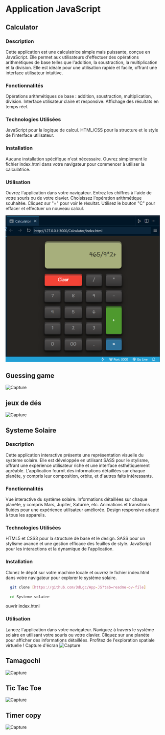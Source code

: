 # Application JavaScript

## Calculator  
### Description  
Cette application est une calculatrice simple mais puissante, conçue en JavaScript. Elle permet aux utilisateurs d'effectuer des opérations arithmétiques de base telles que l'addition, la soustraction, la multiplication et la division. Elle est idéale pour une utilisation rapide et facile, offrant une interface utilisateur intuitive.

### Fonctionnalités  
Opérations arithmétiques de base : addition, soustraction, multiplication, division.
Interface utilisateur claire et responsive.
Affichage des résultats en temps réel.
### Technologies Utilisées  
JavaScript pour la logique de calcul.
HTML/CSS pour la structure et le style de l'interface utilisateur.
### Installation
Aucune installation spécifique n'est nécessaire. Ouvrez simplement le fichier index.html dans votre navigateur pour commencer à utiliser la calculatrice.
### Utilisation
Ouvrez l'application dans votre navigateur.
Entrez les chiffres à l'aide de votre souris ou de votre clavier.
Choisissez l'opération arithmétique souhaitée.
Cliquez sur "=" pour voir le résultat.
Utilisez le bouton "C" pour effacer et effectuer un nouveau calcul.

![Capture ](./Calculator/Capture%20d’écran%20(313).png)  
## Guessing game
![Capture ]()
## jeux de dés
![Capture ]()
## Systeme Solaire 
### Description
Cette application interactive présente une représentation visuelle du système solaire. Elle est développée en utilisant SASS pour le stylisme, offrant une expérience utilisateur riche et une interface esthétiquement agréable. L'application fournit des informations détaillées sur chaque planète, y compris leur composition, orbite, et d'autres faits intéressants.

### Fonctionnalités
Vue interactive du système solaire.
Informations détaillées sur chaque planète, y compris Mars, Jupiter, Saturne, etc.
Animations et transitions fluides pour une expérience utilisateur améliorée.
Design responsive adapté à tous les appareils.  
### Technologies Utilisées  
HTML5 et CSS3 pour la structure de base et le design.
SASS pour un stylisme avancé et une gestion efficace des feuilles de style.
JavaScript pour les interactions et la dynamique de l'application.  
### Installation  
Clonez le dépôt sur votre machine locale et ouvrez le fichier index.html dans votre navigateur pour explorer le système solaire.

```bash
  git clone [https://github.com/DdLgc/App-JS?tab=readme-ov-file]
```
```bash
  cd Systeme-solaire
```
ouvrir index.html  

### Utilisation  
Lancez l'application dans votre navigateur.
Naviguez à travers le système solaire en utilisant votre souris ou votre clavier.
Cliquez sur une planète pour afficher des informations détaillées.
Profitez de l'exploration spatiale virtuelle !
Capture d'écran
![Capture ]()
## Tamagochi 
![Capture ]()
## Tic Tac Toe 
![Capture ]()
## Timer copy 
![Capture ]()


<!-- 
Commencer
Ces instructions vous aideront à obtenir une copie des projets sur votre machine locale à des fins de développement et de test. Voir la section 'Déploiement' pour des notes sur la manière de déployer le projet sur un système en direct.

Prérequis
Ce que vous devez installer pour utiliser ces applications et comment les installer.

Copy code
Donnez des exemples
Installation
Une série d'étapes qui expliquent comment faire fonctionner un environnement de développement.

Copy code
Donnez des exemples
Utilisation
Expliquez comment utiliser les applications après leur installation.

Copy code
Donnez des exemples
Construit Avec
JavaScript - Le langage de programmation utilisé
Autres technologies/frameworks utilisés
Contribuer
Veuillez lire [CONTRIBUTING.md](lien vers CONTRIBUTING.md) pour les détails sur notre code de conduite, et le processus pour soumettre des demandes de tirage (pull requests).

Versionnage
Nous utilisons SemVer pour le versionnage. Pour les versions disponibles, voir les [tags sur ce dépôt](lien vers les tags).

Auteurs
Votre Nom - Travail Initial - [VotreProfil](lien vers votre profil)
Voir aussi la liste des [contributeurs](lien vers la liste des contributeurs) qui ont participé à ce projet.

Licence
Ce projet est sous licence XYZ - voir le fichier [LICENSE.md](lien vers LICENSE.md) pour plus de détails. -->